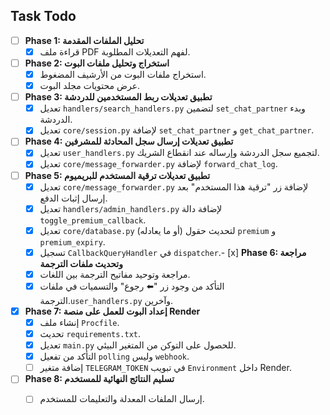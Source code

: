 ## Task Todo

- [ ] **Phase 1: تحليل الملفات المقدمة**
  - [x] قراءة ملف PDF لفهم التعديلات المطلوبة.

- [ ] **Phase 2: استخراج وتحليل ملفات البوت**
  - [x] استخراج ملفات البوت من الأرشيف المضغوط.
  - [x] عرض محتويات مجلد البوت.

- [ ] **Phase 3: تطبيق تعديلات ربط المستخدمين للدردشة**
  - [x] تعديل `handlers/search_handlers.py` لتضمين `set_chat_partner` وبدء الدردشة.
  - [x] تعديل `core/session.py` لإضافة `set_chat_partner` و `get_chat_partner`.

- [ ] **Phase 4: تطبيق تعديلات إرسال سجل المحادثة للمشرفين**
  - [x] تعديل `user_handlers.py` لتجميع سجل الدردشة وإرساله عند انقطاع الشريك.
  - [x] تعديل `core/message_forwarder.py` لإضافة `forward_chat_log`.

- [ ] **Phase 5: تطبيق تعديلات ترقية المستخدم للبريميوم**
  - [x] تعديل `core/message_forwarder.py` لإضافة زر "ترقية هذا المستخدم" بعد إرسال إثبات الدفع.
  - [x] تعديل `handlers/admin_handlers.py` لإضافة دالة `toggle_premium_callback`.
  - [x] تعديل `core/database.py` (أو ما يعادله) لتحديث حقول `premium` و `premium_expiry`.
  - [x] تسجيل `CallbackQueryHandler` في `dispatcher`.- [x] **Phase 6: مراجعة وتحديث ملفات الترجمة**
  - [x] مراجعة وتوحيد مفاتيح الترجمة بين اللغات.
  - [x] التأكد من وجود زر "⬅️ رجوع" والتسميات في ملفات الترجمة.`user_handlers.py` وآخرين.

- [x] **Phase 7: إعداد البوت للعمل على منصة Render**
  - [x] إنشاء ملف `Procfile`.
  - [x] تحديث `requirements.txt`.
  - [x] تعديل `main.py` للحصول على التوكن من المتغير البيئي.
  - [x] التأكد من تفعيل `polling` وليس `webhook`.
  - [ ] إضافة متغير `TELEGRAM_TOKEN` في تبويب `Environment` داخل Render.

- [ ] **Phase 8: تسليم النتائج النهائية للمستخدم**
  - [ ] إرسال الملفات المعدلة والتعليمات للمستخدم.

